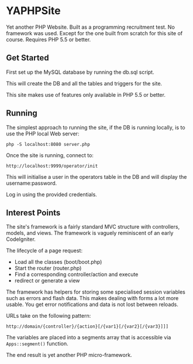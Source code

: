 # YAPHPSite
Yet another PHP Website. Built as a programming recruitment test. No framework was used. Except for the one built from scratch for this site of course. Requires PHP 5.5 or better.

## Get Started
First set up the MySQL database by running the db.sql script.

This will create the DB and all the tables and triggers for the site.

This site makes use of features only available in PHP 5.5 or better.

## Running
The simplest approach to running the site, if the DB is running locally, is to use the PHP local Web server:

```php -S localhost:8080 server.php ```

Once the site is running, connect to:

```http://localhost:9999/operator/init ```

This will initialise a user in the operators table in the DB and will display the username:password.

Log in using the provided credentials.

## Interest Points
The site's framework is a fairly standard MVC structure with controllers, models, and views. The framework is vaguely reminiscent of an early CodeIgniter.

The lifecycle of a page request:
* Load all the classes (boot/boot.php)
* Start the router (router.php)
* Find a corresponding controller/action and execute
* redirect or generate a view

The framework has helpers for storing some specialised session variables such as errors and flash data. This makes dealing with forms a lot more usable. You get error notifications and data is not lost between reloads.

URLs take on the following pattern:

```http://domain/{controller}/{action}[/{var1}[/{var2}[/{var3}]]] ```

The variables are placed into a segments array that is accessible via ```Apps::segment()``` function.

The end result is yet another PHP micro-framework.

